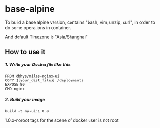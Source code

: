 # base-alpine

To build a base alpine version, contains  "bash, vim, unzip, curl",
in order to do some operations in container.

And default Timezone is "Asia/Shanghai"

## How to use it
##### 1. Write your Dockerfile like this:

```
FROM dbhys/milas-nginx-ui
COPY ${your_dist_files} /deployments
EXPOSE 80
CMD nginx
```
##### 2. Build your image
```
build -t my-ui:1.0.0 .
```

1.0.x-noroot tags for the scene of docker user is not root